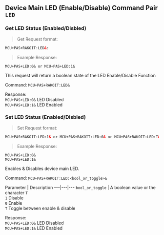 ## Device Main LED (Enable/Disable) Command Pair `LED`
### Get LED Status (Enabled/Disbled)
> Get Request format:

```html
MCU+PAS+RAKOIT:LED&:
```

> Example Response:

```plaintext
MCU+PAS+LED:0& or MCU+PAS+LED:1&
```
This request will return a boolean state of the LED Enable/Disable Function 

Command: `MCU+PAS+RAKOIT:LED&`

Response: <br>`MCU+PAS+LED:0&` LED Disabled<br>`MCU+PAS+LED:1&` LED Enabled<br>

### Set LED Status (Enabled/Disbled)
> Set Request format:

```html
MCU+PAS+RAKOIT:LED:1& or MCU+PAS+RAKOIT:LED:0& or MCU+PAS+RAKOIT:LED:T&
```

> Example Response:

```plaintext
MCU+PAS+LED:0&
MCU+PAS+LED:1&
```

Enables & Disables device main LED. 

Command: `MCU+PAS+RAKOIT:LED:<bool_or_toggle>&`

Parameter | Description
---|---|---
`bool_or_toggle` | A boolean value or the character `T`<br>`1` Disable <br>`0` Enable<br>`T` Toggle between enable & disable   

Response: <br>`MCU+PAS+LED:0&` LED Disabled<br>`MCU+PAS+LED:1&` LED Enabled
